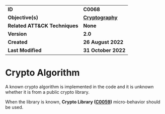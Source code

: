 <table>
<tr>
<td><b>ID</b></td>
<td><b>C0068</b></td>
</tr>
<tr>
<td><b>Objective(s)</b></td>
<td><b><a href="../cryptography">Cryptography</a></b></td>
</tr>
<tr>
<td><b>Related ATT&CK Techniques</b></td>
<td><b>None</b></td>
</tr>
<tr>
<td><b>Version</b></td>
<td><b>2.0</b></td>
</tr>
<tr>
<td><b>Created</b></td>
<td><b>26 August 2022</b></td>
</tr>
<tr>
<td><b>Last Modified</b></td>
<td><b>31 October 2022</b></td>
</tr>
</table>


# Crypto Algorithm

A known crypto algorithm is implemented in the code and it is unknown whether it is from a public crypto library. 

When the library is known, **Crypto Library ([C0059](../cryptography/crypto-lib.md))** micro-behavior should be used.
